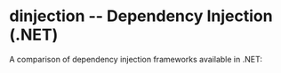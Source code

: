 # dinjection -- Dependency Injection (.NET)

A comparison of dependency injection frameworks available in .NET:

